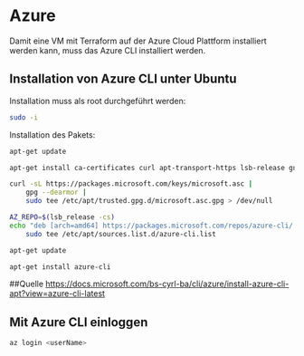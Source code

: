 # Azure
Damit eine VM mit Terraform auf der Azure Cloud Plattform installiert werden kann, muss das Azure CLI installiert werden.

## Installation von Azure CLI unter Ubuntu
Installation muss als root durchgeführt werden:
```bash
sudo -i
```
Installation des Pakets:
```bash
apt-get update
```
```bash
apt-get install ca-certificates curl apt-transport-https lsb-release gnupg
```
```bash
curl -sL https://packages.microsoft.com/keys/microsoft.asc | 
    gpg --dearmor | 
    sudo tee /etc/apt/trusted.gpg.d/microsoft.asc.gpg > /dev/null
```
```bash
AZ_REPO=$(lsb_release -cs)
echo "deb [arch=amd64] https://packages.microsoft.com/repos/azure-cli/ $AZ_REPO main" | 
    sudo tee /etc/apt/sources.list.d/azure-cli.list
```
```bash
apt-get update
```
```bash
apt-get install azure-cli
```

##Quelle
https://docs.microsoft.com/bs-cyrl-ba/cli/azure/install-azure-cli-apt?view=azure-cli-latest

## Mit Azure CLI einloggen
```bash
az login <userName>
```